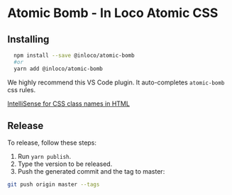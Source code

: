 # Atomic Bomb - In Loco Atomic CSS

## Installing

```sh
  npm install --save @inloco/atomic-bomb
  #or
  yarn add @inloco/atomic-bomb
```

We highly recommend this VS Code plugin. It auto-completes `atomic-bomb` css rules.

[IntelliSense for CSS class names in HTML](https://marketplace.visualstudio.com/items?itemName=Zignd.html-css-class-completion)

## Release

To release, follow these steps:

1. Run `yarn publish`.
2. Type the version to be released.
3. Push the generated commit and the tag to master:

```sh
git push origin master --tags
```
